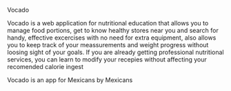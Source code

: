 Vocado

Vocado is a web application for nutritional education that allows you to manage food portions, get to know healthy stores near you and search for handy, effective excercises with no need for extra equipment, also allows you to keep track of your meassurements and weight progress without loosing sight of your goals. If you are already getting professional nutritional services, you can learn to modify your recepies without affecting your recomended calorie ingest 

Vocado is an app for Mexicans by Mexicans

